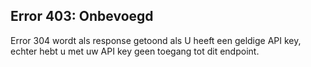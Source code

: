 ## Error 403: Onbevoegd


Error 304 wordt als response getoond als  U heeft een geldige API key, echter hebt u met uw API key geen toegang tot dit endpoint.
